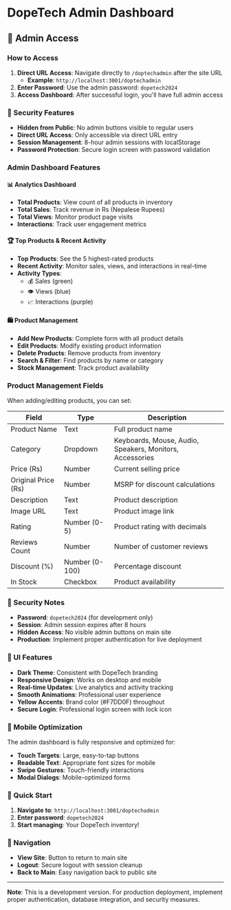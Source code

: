# DopeTech Admin Dashboard

## 🚀 Admin Access

### How to Access
1. **Direct URL Access**: Navigate directly to `/doptechadmin` after the site URL
   - **Example**: `http://localhost:3001/doptechadmin`
2. **Enter Password**: Use the admin password: `dopetech2024`
3. **Access Dashboard**: After successful login, you'll have full admin access

### 🔐 Security Features
- **Hidden from Public**: No admin buttons visible to regular users
- **Direct URL Access**: Only accessible via direct URL entry
- **Session Management**: 8-hour admin sessions with localStorage
- **Password Protection**: Secure login screen with password validation

### Admin Dashboard Features

#### 📊 Analytics Dashboard
- **Total Products**: View count of all products in inventory
- **Total Sales**: Track revenue in Rs (Nepalese Rupees)
- **Total Views**: Monitor product page visits
- **Interactions**: Track user engagement metrics

#### 🏆 Top Products & Recent Activity
- **Top Products**: See the 5 highest-rated products
- **Recent Activity**: Monitor sales, views, and interactions in real-time
- **Activity Types**: 
  - 💰 Sales (green)
  - 👁️ Views (blue) 
  - 📈 Interactions (purple)

#### 🛍️ Product Management
- **Add New Products**: Complete form with all product details
- **Edit Products**: Modify existing product information
- **Delete Products**: Remove products from inventory
- **Search & Filter**: Find products by name or category
- **Stock Management**: Track product availability

### Product Management Fields

When adding/editing products, you can set:

| Field | Type | Description |
|-------|------|-------------|
| Product Name | Text | Full product name |
| Category | Dropdown | Keyboards, Mouse, Audio, Speakers, Monitors, Accessories |
| Price (Rs) | Number | Current selling price |
| Original Price (Rs) | Number | MSRP for discount calculations |
| Description | Text | Product description |
| Image URL | Text | Product image link |
| Rating | Number (0-5) | Product rating with decimals |
| Reviews Count | Number | Number of customer reviews |
| Discount (%) | Number (0-100) | Percentage discount |
| In Stock | Checkbox | Product availability |

### 🔐 Security Notes

- **Password**: `dopetech2024` (for development only)
- **Session**: Admin session expires after 8 hours
- **Hidden Access**: No visible admin buttons on main site
- **Production**: Implement proper authentication for live deployment

### 🎨 UI Features

- **Dark Theme**: Consistent with DopeTech branding
- **Responsive Design**: Works on desktop and mobile
- **Real-time Updates**: Live analytics and activity tracking
- **Smooth Animations**: Professional user experience
- **Yellow Accents**: Brand color (#F7DD0F) throughout
- **Secure Login**: Professional login screen with lock icon

### 📱 Mobile Optimization

The admin dashboard is fully responsive and optimized for:
- **Touch Targets**: Large, easy-to-tap buttons
- **Readable Text**: Appropriate font sizes for mobile
- **Swipe Gestures**: Touch-friendly interactions
- **Modal Dialogs**: Mobile-optimized forms

### 🚀 Quick Start

1. **Navigate to**: `http://localhost:3001/doptechadmin`
2. **Enter password**: `dopetech2024`
3. **Start managing**: Your DopeTech inventory!

### 🔗 Navigation

- **View Site**: Button to return to main site
- **Logout**: Secure logout with session cleanup
- **Back to Main**: Easy navigation back to public site

---

**Note**: This is a development version. For production deployment, implement proper authentication, database integration, and security measures.
